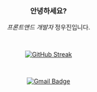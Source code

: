 <div align="center"> 

### 안녕하세요?
*프론트앤드 개발자*    정우진입니다.

</div>

<br>

<div align="center">
 
 [![GitHub Streak](https://github-readme-streak-stats.herokuapp.com?user=woobba94&theme=dark&date_format=%5BY.%5Dn.j&ring=D8DD6753&fire=00B0DD)](https://git.io/streak-stats)
 
</div>

 <br>

<div align="center">
 
  [![Gmail Badge](https://img.shields.io/badge/Gmail-d14836?style=flat-square&logo=Gmail&logoColor=white&link=mailto:snugyun01@gmail.com)](mailto:jwj3199@gmail.com)

</div>
